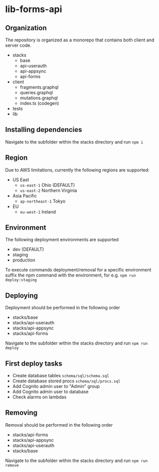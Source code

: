 # lib-forms-api #

## Organization
The repository is organized as a monorepo that contains both client and server code.
- stacks
    - base
    - api-userauth
    - api-appsync
    - api-forms
- client
    - fragments.graphql
    - queries.graphql
    - mutations.graphql
    - index.ts (codegen)
- tests
- lib

## Installing dependencies
Navigate to the subfolder within the stacks directory and run `npm i`

## Region
Due to AWS limitations, currently the following regions are supported:
- US East
    - `us-east-1` Ohio (DEFAULT)
    - `us-east-2` Northern Virginia
- Asia Pacific
    - `ap-northeast-1` Tokyo
- EU
    - `eu-west-1` Ireland

## Environment
The following deployment environments are supported
- dev (DEFAULT)
- staging
- production

To execute commands deployment/removal for a specific environment suffix the npm command with the environment, for e.g. `npm run deploy:staging`

## Deploying
Deployment should be performed in the following order
- stacks/base
- stacks/api-userauth
- stacks/api-appsync
- stacks/api-forms

Navigate to the subfolder within the stacks directory and run `npm run deploy`

## First deploy tasks
- Create database tables `schema/sql/schema.sql`
- Create database stored procs `schema/sql/procs.sql`
- Add Cognito admin user to "Admin" group
- Add Cognito admin user to database
- Check alarms on lambdas

## Removing
Removal should be performed in the following order
- stacks/api-forms
- stacks/api-appsync
- stacks/api-userauth
- stacks/base

Navigate to the subfolder within the stacks directory and run `npm run remove`
